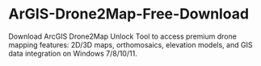 # ArGIS-Drone2Map-Free-Download
Download ArcGIS Drone2Map Unlock Tool to access premium drone mapping features: 2D/3D maps, orthomosaics, elevation models, and GIS data integration on Windows 7/8/10/11.
